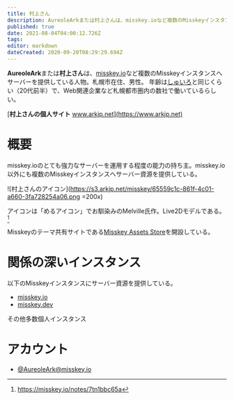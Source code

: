 ```yaml
---
title: 村上さん
description: AureoleArkまたは村上さんは、misskey.ioなど複数のMisskeyインスタンスへサーバー資源を提供している人物である。
published: true
date: 2021-08-04T04:00:12.726Z
tags: 
editor: markdown
dateCreated: 2020-09-20T08:29:29.694Z
---
```


**AureoleArk**または**村上さん**は、[misskey.io](/instances/misskey_io)など複数のMisskeyインスタンスへサーバーを提供している人物。札幌市在住、男性。
年齢は[しゅいろ](/persons/syuilo)と同じくらい（20代前半）で、Web関連企業など札幌都市圏内の数社で働いているらしい。

[**村上さんの個人サイト** www.arkjp.net](https://www.arkjp.net)

# 概要
misskey.ioのとても強力なサーバーを運用する程度の能力の持ち主。misskey.io以外にも複数のMisskeyインスタンスへサーバー資源を提供している。

![村上さんのアイコン](https://s3.arkjp.net/misskey/65559c1c-861f-4c01-a660-3fa728254a06.png =200x)

アイコンは「めるアイコン」でお馴染みのMelville氏作。Live2Dモデルである。[^1]

[^1]: https://misskey.io/notes/7tn1bbc65a

Misskeyのテーマ共有サイトである[Misskey Assets Store](/software/misskey_assets_store)を開設している。

# 関係の深いインスタンス
以下のMisskeyインスタンスにサーバー資源を提供している。

- [misskey.io](/instances/misskey_io)
- [misskey.dev](/instances/misskey_dev)

その他多数個人インスタンス

# アカウント
- [@AureoleArk@misskey.io](https://misskey.io/@AureoleArk)